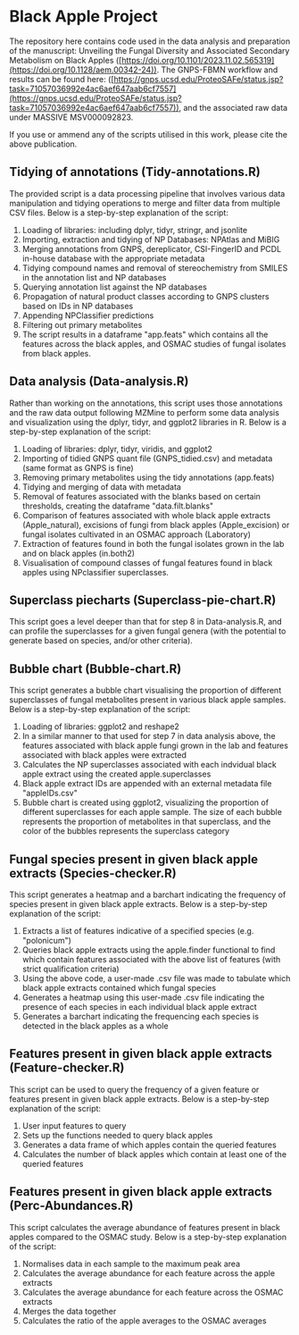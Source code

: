 # Black Apple Project
The repository here contains code used in the data analysis and preparation of the manuscript: Unveiling the Fungal Diversity and Associated Secondary Metabolism on Black Apples ([https://doi.org/10.1101/2023.11.02.565319](https://doi.org/10.1128/aem.00342-24)). The GNPS-FBMN workflow and results can be found here: ([https://gnps.ucsd.edu/ProteoSAFe/status.jsp?task=71057036992e4ac6aef647aab6cf7557](https://gnps.ucsd.edu/ProteoSAFe/status.jsp?task=71057036992e4ac6aef647aab6cf7557)), and the associated raw data under MASSIVE MSV000092823.

If you use or ammend any of the scripts utilised in this work, please cite the above publication.

## Tidying of annotations (Tidy-annotations.R)

The provided script is a data processing pipeline that involves various data manipulation and tidying operations to merge and filter data from multiple CSV files. Below is a step-by-step explanation of the script:

1. Loading of libraries: including dplyr, tidyr, stringr, and jsonlite
2. Importing, extraction and tidying of NP Databases: NPAtlas and MiBIG
3. Merging annotations from GNPS, dereplicator, CSI-FingerID and PCDL in-house database with the appropriate metadata
4. Tidying compound names and removal of stereochemistry from SMILES in the annotation list and NP databases
5. Querying annotation list against the NP databases
6. Propagation of natural product classes according to GNPS clusters based on IDs in NP databases
7. Appending NPClassifier predictions
8. Filtering out primary metabolites
9. The script results in a dataframe "app.feats" which contains all the features across the black apples, and OSMAC studies of fungal isolates from black apples.

## Data analysis (Data-analysis.R)

Rather than working on the annotations, this script uses those annotations and the raw data output following MZMine to perform some data analysis and visualization using the dplyr, tidyr, and ggplot2 libraries in R. Below is a step-by-step explanation of the script:

1. Loading of libraries: dplyr, tidyr, viridis, and ggplot2
2. Importing of tidied GNPS quant file (GNPS_tidied.csv) and metadata (same format as GNPS is fine)
3. Removing primary metabolites using the tidy annotations (app.feats)
4. Tidying and merging of data with metadata
5. Removal of features associated with the blanks based on certain thresholds, creating the dataframe "data.filt.blanks"
6. Comparison of features associated with whole black apple extracts (Apple_natural), excisions of fungi from black apples (Apple_excision) or  fungal isolates cultivated in an OSMAC approach (Laboratory)
7. Extraction of features found in both the fungal isolates grown in the lab and on black apples (in.both2)
8. Visualisation of compound classes of fungal features found in black apples using NPclassifier superclasses.

## Superclass piecharts (Superclass-pie-chart.R)

This script goes a level deeper than that for step 8 in Data-analysis.R, and can profile the superclasses for a given fungal genera (with the potential to generate based on species, and/or other criteria).

## Bubble chart (Bubble-chart.R)

This script generates a bubble chart visualising the proportion of different superclasses of fungal metabolites present in various black apple samples. Below is a step-by-step explanation of the script:

1. Loading of libraries: ggplot2 and reshape2
2. In a similar manner to that used for step 7 in data analysis above, the features associated with black apple fungi grown in the lab and features associated with black apples were extracted
3. Calculates the NP superclasses associated with each indvidual black apple extract using the created apple.superclasses
4. Black apple extract IDs are appended with an external metadata file "appleIDs.csv"
5. Bubble chart is created using ggplot2, visualizing the proportion of different superclasses for each apple sample. The size of each bubble represents the proportion of metabolites in that superclass, and the color of the bubbles represents the superclass category

## Fungal species present in given black apple extracts (Species-checker.R)

This script generates a heatmap and a barchart indicating the frequency of species present in given black apple extracts. Below is a step-by-step explanation of the script:

1. Extracts a list of features indicative of a specified species (e.g. "polonicum")
2. Queries black apple extracts using the apple.finder functional to find which contain features associated with the above list of features (with strict qualification criteria)
3. Using the above code, a user-made .csv file was made to tabulate which black apple extracts contained which fungal species
4. Generates a heatmap using this user-made .csv file indicating the presence of each species in each individual black apple extract
5. Generates a barchart indicating the frequencing each species is detected in the black apples as a whole

## Features present in given black apple extracts (Feature-checker.R)

This script can be used to query the frequency of a given feature or features present in given black apple extracts. Below is a step-by-step explanation of the script:

1. User input features to query
2. Sets up the functions needed to query black apples
3. Generates a data frame of which apples contain the queried features
4. Calculates the number of black apples which contain at least one of the queried features

## Features present in given black apple extracts (Perc-Abundances.R)

This script calculates the average abundance of features present in black apples compared to the OSMAC study.  Below is a step-by-step explanation of the script:

1. Normalises data in each sample to the maximum peak area
2. Calculates the average abundance for each feature across the apple extracts
3. Calculates the average abundance for each feature across the OSMAC extracts
4. Merges the data together
5. Calculates the ratio of the apple averages to the OSMAC averages
